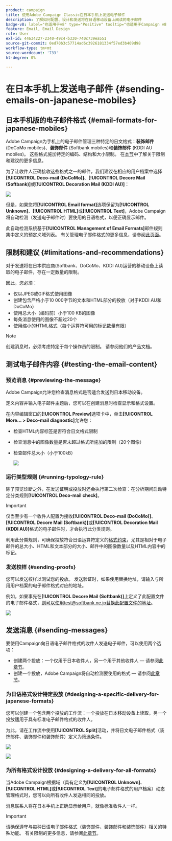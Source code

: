```yaml
---
product: campaign
title: 使用Adobe Campaign Classic在日本手机上发送电子邮件
description: 了解如何配置、设计和发送将在日语移动设备上阅读的电子邮件
badge-v8: label="也适用于v8" type="Positive" tooltip="也适用于Campaign v8"
feature: Email, Email Design
role: User
exl-id: 44634227-2340-49c4-b330-740c739ea551
source-git-commit: 0ed70b3c57714ad6c3926181334f57ed3b409d98
workflow-type: tm+mt
source-wordcount: '733'
ht-degree: 0%

---
```


# 在日本手机上发送电子邮件 {#sending-emails-on-japanese-mobiles}

## 日本手机版的电子邮件格式 {#email-formats-for-japanese-mobiles}

Adobe Campaign为手机上的电子邮件管理三种特定的日文格式：**装饰邮件** (DoCoMo mobiles)、**装饰邮件** (Softbank mobiles)和&#x200B;**装饰邮件** (KDDI AU mobiles)。 这些格式施加特定的编码、结构和大小限制。 在[本节](#limitations-and-recommendations)中了解关于限制和建议的更多信息。

为了让收件人正确接收这些格式之一的邮件，我们建议在相应的用户档案中选择&#x200B;**[!UICONTROL Deco-mail (DoCoMo)]**、**[!UICONTROL Decore Mail (Softbank)]**&#x200B;或&#x200B;**[!UICONTROL Decoration Mail (KDDI AU)]**：

![](assets/deco-mail_03.png)

但是，如果您将&#x200B;**[!UICONTROL Email format]**&#x200B;选项保留为&#x200B;**[!UICONTROL Unknown]**、**[!UICONTROL HTML]**&#x200B;或&#x200B;**[!UICONTROL Text]**，Adobe Campaign将自动检测（发送电子邮件时）要使用的日语格式，以便正确显示邮件。

此自动检测系统基于&#x200B;**[!UICONTROL Management of Email Formats]**&#x200B;邮件规则集中定义的预定义域列表。 有关管理电子邮件格式的更多信息，请参阅[此页面](../../installation/using/email-deliverability.md#managing-email-formats)。

## 限制和建议 {#limitations-and-recommendations}

对于发送将在日本供应商(Softbank、DoCoMo、KDDI AU)运营的移动设备上读取的电子邮件，存在一定数量的限制。

因此，您必须：

* 仅以JPEG或GIF格式使用图像
* 创建包含严格小于10 000字节的文本和HTML部分的投放（对于KDDI AU和DoCoMo）
* 使用总大小（编码前）小于100 KB的图像
* 每条消息使用的图像不超过20个
* 使用缩小的HTML格式（每个运算符可用的标记数量有限）

>[!NOTE]
>
>创建消息时，必须考虑特定于每个操作员的限制。 请参阅他们的产品文档。


## 测试电子邮件内容 {#testing-the-email-content}

### 预览消息 {#previewing-the-message}

Adobe Campaign允许您检查消息格式是否适合发送到日本移动设备。

定义内容并输入电子邮件主题后，您可以在创建消息时检查显示和格式设置。

在内容编辑窗口的&#x200B;**[!UICONTROL Preview]**&#x200B;选项卡中，单击&#x200B;**[!UICONTROL More... > Deco-mail diagnostic]**&#x200B;允许您：

* 检查HTML内容标签是否符合日文格式限制
* 检查消息中的图像数量是否未超过格式所施加的限制（20个图像）
* 检查邮件总大小（小于100kB）

  ![](assets/deco-mail_06.png)

### 运行类型规则 {#running-typology-rule}

除了预览诊断之外，在发送证明或投放时还会执行第二次检查：在分析期间启动特定分类规则&#x200B;**[!UICONTROL Deco-mail check]**。

>[!IMPORTANT]
>
>仅当至少有一个收件人配置为接收&#x200B;**[!UICONTROL Deco-mail (DoCoMo)]**、**[!UICONTROL Decore Mail (Softbank)]**&#x200B;或&#x200B;**[!UICONTROL Decoration Mail (KDDI AU)]**&#x200B;格式的电子邮件时，才会执行此分类规则。

利用此分类规则，可确保投放符合日语运算符定义的[格式约束](#limitations-and-recommendations)，尤其是相对于电子邮件的总大小、HTML和文本部分的大小、邮件中的图像数量以及HTML内容中的标记。

### 发送校样 {#sending-proofs}

您可以发送校样以测试您的投放。 发送验证时，如果使用替换地址，请输入与所用用户档案的电子邮件格式对应的地址。

例如，如果事先在&#x200B;**[!UICONTROL Decore Mail (Softbank)]**&#x200B;上定义了此配置文件的电子邮件格式，则可以使用test@softbank.ne.jp替换此配置文件的地址。

![](assets/deco-mail_05.png)

## 发送消息 {#sending-messages}

要使用Campaign向日语电子邮件格式的收件人发送电子邮件，可以使用两个选项：

* 创建两个投放：一个仅用于日本收件人，另一个用于其他收件人 — 请参阅[此章节](#designing-a-specific-delivery-for-japanese-formats)。
* 创建一个投放，Adobe Campaign将自动检测要使用的格式 — 请参阅[此章节](#designing-a-delivery-for-all-formats)。

### 为日语格式设计特定投放 {#designing-a-specific-delivery-for-japanese-formats}

您可以创建一个包含两个投放的工作流：一个投放在日本移动设备上读取，另一个投放适用于具有标准电子邮件格式的收件人。

为此，请在工作流中使用&#x200B;**[!UICONTROL Split]**&#x200B;活动，并将日文电子邮件格式（装饰邮件、装饰邮件和装饰邮件）定义为筛选条件。

![](assets/deco-mail_08.png)

![](assets/deco-mail_07.png)

### 为所有格式设计投放 {#designing-a-delivery-for-all-formats}

当Adobe Campaign根据域（具有定义为&#x200B;**[!UICONTROL Unknown]**、**[!UICONTROL HTML]**&#x200B;或&#x200B;**[!UICONTROL Text]**&#x200B;的电子邮件格式的用户档案）动态管理格式时，您可以向所有收件人发送相同的投放。

消息联系人将在日本手机上正确显示给用户，就像标准收件人一样。

>[!IMPORTANT]
>
>请确保遵守与每种日语电子邮件格式（装饰邮件、装饰邮件和装饰邮件）相关的特殊功能。 有关限制的更多信息，请参阅[此章节](#limitations-and-recommendations)。
